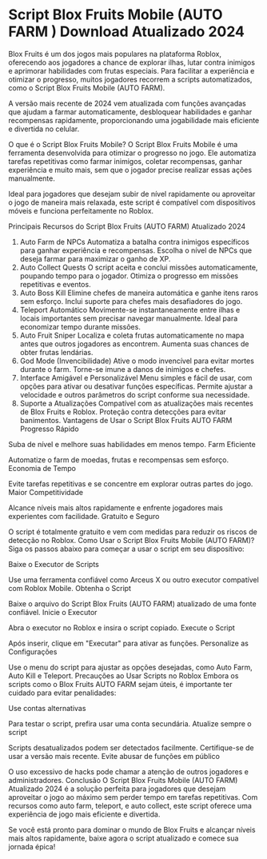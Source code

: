 # Script Blox Fruits Mobile (AUTO FARM ) Download Atualizado 2024 
Blox Fruits é um dos jogos mais populares na plataforma Roblox, oferecendo aos jogadores a chance de explorar ilhas, lutar contra inimigos e aprimorar habilidades com frutas especiais. Para facilitar a experiência e otimizar o progresso, muitos jogadores recorrem a scripts automatizados, como o Script Blox Fruits Mobile (AUTO FARM).

A versão mais recente de 2024 vem atualizada com funções avançadas que ajudam a farmar automaticamente, desbloquear habilidades e ganhar recompensas rapidamente, proporcionando uma jogabilidade mais eficiente e divertida no celular.

O que é o Script Blox Fruits Mobile?
O Script Blox Fruits Mobile é uma ferramenta desenvolvida para otimizar o progresso no jogo. Ele automatiza tarefas repetitivas como farmar inimigos, coletar recompensas, ganhar experiência e muito mais, sem que o jogador precise realizar essas ações manualmente.

Ideal para jogadores que desejam subir de nível rapidamente ou aproveitar o jogo de maneira mais relaxada, este script é compatível com dispositivos móveis e funciona perfeitamente no Roblox.

Principais Recursos do Script Blox Fruits (AUTO FARM) Atualizado 2024
1. Auto Farm de NPCs
Automatiza a batalha contra inimigos específicos para ganhar experiência e recompensas.
Escolha o nível de NPCs que deseja farmar para maximizar o ganho de XP.
2. Auto Collect Quests
O script aceita e conclui missões automaticamente, poupando tempo para o jogador.
Otimiza o progresso em missões repetitivas e eventos.
3. Auto Boss Kill
Elimine chefes de maneira automática e ganhe itens raros sem esforço.
Inclui suporte para chefes mais desafiadores do jogo.
4. Teleport Automático
Movimente-se instantaneamente entre ilhas e locais importantes sem precisar navegar manualmente.
Ideal para economizar tempo durante missões.
5. Auto Fruit Sniper
Localiza e coleta frutas automaticamente no mapa antes que outros jogadores as encontrem.
Aumenta suas chances de obter frutas lendárias.
6. God Mode (Invencibilidade)
Ative o modo invencível para evitar mortes durante o farm.
Torne-se imune a danos de inimigos e chefes.
7. Interface Amigável e Personalizável
Menu simples e fácil de usar, com opções para ativar ou desativar funções específicas.
Permite ajustar a velocidade e outros parâmetros do script conforme sua necessidade.
8. Suporte a Atualizações
Compatível com as atualizações mais recentes de Blox Fruits e Roblox.
Proteção contra detecções para evitar banimentos.
Vantagens de Usar o Script Blox Fruits AUTO FARM
Progresso Rápido

Suba de nível e melhore suas habilidades em menos tempo.
Farm Eficiente

Automatize o farm de moedas, frutas e recompensas sem esforço.
Economia de Tempo

Evite tarefas repetitivas e se concentre em explorar outras partes do jogo.
Maior Competitividade

Alcance níveis mais altos rapidamente e enfrente jogadores mais experientes com facilidade.
Gratuito e Seguro

O script é totalmente gratuito e vem com medidas para reduzir os riscos de detecção no Roblox.
Como Usar o Script Blox Fruits Mobile (AUTO FARM)?
Siga os passos abaixo para começar a usar o script em seu dispositivo:

Baixe o Executor de Scripts

Use uma ferramenta confiável como Arceus X ou outro executor compatível com Roblox Mobile.
Obtenha o Script

Baixe o arquivo do Script Blox Fruits (AUTO FARM) atualizado de uma fonte confiável.
Inicie o Executor

Abra o executor no Roblox e insira o script copiado.
Execute o Script

Após inserir, clique em "Executar" para ativar as funções.
Personalize as Configurações

Use o menu do script para ajustar as opções desejadas, como Auto Farm, Auto Kill e Teleport.
Precauções ao Usar Scripts no Roblox
Embora os scripts como o Blox Fruits AUTO FARM sejam úteis, é importante ter cuidado para evitar penalidades:

Use contas alternativas

Para testar o script, prefira usar uma conta secundária.
Atualize sempre o script

Scripts desatualizados podem ser detectados facilmente. Certifique-se de usar a versão mais recente.
Evite abusar de funções em público

O uso excessivo de hacks pode chamar a atenção de outros jogadores e administradores.
Conclusão
O Script Blox Fruits Mobile (AUTO FARM) Atualizado 2024 é a solução perfeita para jogadores que desejam aproveitar o jogo ao máximo sem perder tempo em tarefas repetitivas. Com recursos como auto farm, teleport, e auto collect, este script oferece uma experiência de jogo mais eficiente e divertida.

Se você está pronto para dominar o mundo de Blox Fruits e alcançar níveis mais altos rapidamente, baixe agora o script atualizado e comece sua jornada épica!
